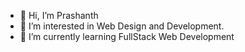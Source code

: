 - 👋 Hi, I’m Prashanth
- 👀 I’m interested in Web Design and Development.
- 🌱 I’m currently learning FullStack Web Development
<!-- 💞️ I’m looking to collaborate on ...
- 📫 How to reach me ... --->

<!---
prashanth797/prashanth797 is a ✨ special ✨ repository because its `README.md` (this file) appears on your GitHub profile.
You can click the Preview link to take a look at your changes.
--->

